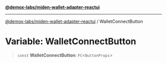 [**@demox-labs/miden-wallet-adapter-reactui**](../README.md)

***

[@demox-labs/miden-wallet-adapter-reactui](../README.md) / WalletConnectButton

# Variable: WalletConnectButton

> `const` **WalletConnectButton**: `FC`\<`ButtonProps`\>
